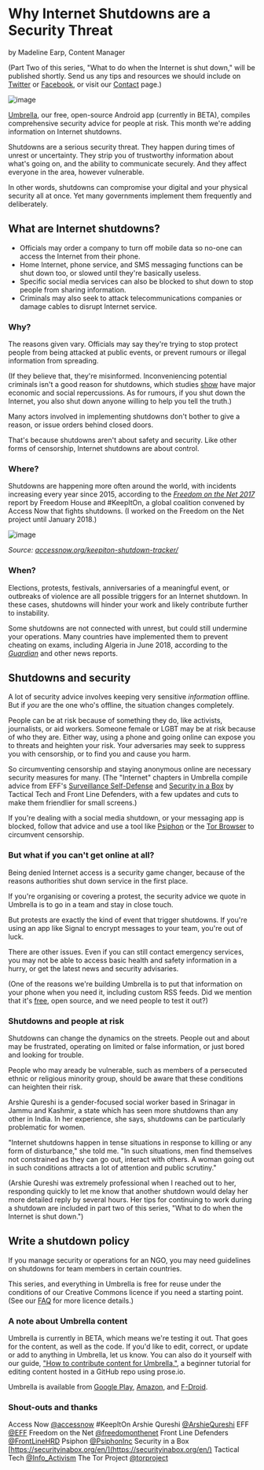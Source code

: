 # Why Internet Shutdowns are a Security Threat 

by Madeline Earp, Content Manager

(Part Two of this series, "What to do when the Internet is shut down," will be published shortly. Send us any tips and resources we should include on [Twitter](https://twitter.com/_SecurityFirst) or [Facebook](https://www.facebook.com/secfirst.org), or visit our [Contact](https://secfirst.org/contact/) page.) 

![image](shutdowns-1.png)

[Umbrella](https://play.google.com/store/apps/details?id=org.secfirst.umbrella), our free, open-source Android app (currently in BETA), compiles comprehensive security advice for people at risk. This month we're adding information on Internet shutdowns. 

Shutdowns are a serious security threat. They happen during times of unrest or uncertainty. They strip you of trustworthy information about what's going on, and the ability to communicate securely. And they affect everyone in the area, however vulnerable. 

In other words, shutdowns can compromise your digital and your physical security all at once. Yet many governments implement them frequently and deliberately. 

## What are Internet shutdowns?

*	Officials may order a company to turn off mobile data so no-one can access the Internet from their phone. 
*  Home Internet, phone service, and SMS messaging functions can be shut down too, or slowed until they're basically useless. 
*  Specific social media services can also be blocked to shut down to stop people from sharing information.
*  Criminals may also seek to attack telecommunications companies or damage cables to disrupt Internet service. 

### Why?

The reasons given vary. Officials may say they're trying to stop protect people from being attacked at public events, or prevent rumours or illegal information from spreading. 

(If they believe that, they're misinformed. Inconveniencing potential criminals isn't a good reason for shutdowns, which studies [show](https://cihr.eu/wp-content/uploads/2015/09/2015-09-Telenor-Pakistan-Case-Study.pdf) have major economic and social repercussions. As for rumours, if you shut down the Internet, you also shut down anyone willing to help you tell the truth.) 

Many actors involved in implementing shutdowns don't bother to give a reason, or issue orders behind closed doors. 

That's because shutdowns aren't about safety and security. Like other forms of censorship, Internet shutdowns are about control.  

### Where?     

Shutdowns are happening more often around the world, with incidents increasing every year since 2015, according to the [*Freedom on the Net 2017*](https://freedomhouse.org/report/freedom-net/freedom-net-2017) report by Freedom House and #KeepItOn, a global coalition convened by Access Now that fights shutdowns. (I worked on the Freedom on the Net project until January 2018.)

![image](shutdowns-1.5.png)

*Source: [accessnow.org/keepiton-shutdown-tracker/](https://www.accessnow.org/keepiton-shutdown-tracker/)* 

### When?

Elections, protests, festivals, anniversaries of a meaningful event, or outbreaks of violence are all possible triggers for an Internet shutdown. In these cases, shutdowns will hinder your work and likely contribute further to instability.  

Some shutdowns are not connected with unrest, but could still undermine your operations. Many countries have implemented them to prevent cheating on exams, including Algeria in June 2018, according to the [*Guardian*](https://www.theguardian.com/world/2018/jun/21/algeria-shuts-internet-prevent-cheating-school-exams) and other news reports.

## Shutdowns and security

A lot of security advice involves keeping very sensitive *information* offline. But if *you* are the one who's offline, the situation changes completely.   

People can be at risk because of something they do, like activists, journalists, or aid workers. Someone female or LGBT may be at risk because of who they are. Either way, using a phone and going online can expose you to threats and heighten your risk. Your adversaries may seek to suppress you with censorship, or to find you and cause you harm. 

So circumventing censorship and staying anonymous online are necessary security measures for many. (The "Internet" chapters in Umbrella compile advice from EFF's [Surveillance Self-Defense](https://ssd.eff.org/en/module/how-circumvent-online-censorship) and [Security in a Box](https://securityinabox.org/en/guide/anonymity-and-circumvention) by Tactical Tech and Front Line Defenders, with a few updates and cuts to make them friendlier for small screens.) 

If you're dealing with a social media shutdown, or your messaging app is blocked, follow that advice and use a tool like [Psiphon](https://psiphon.ca/) or the [Tor Browser](https://www.torproject.org/projects/torbrowser.html.en) to circumvent censorship. 

### But what if you can't get online at all? 

Being denied Internet access is a security game changer, because of the reasons authorities shut down service in the first place.  

If you're organising or covering a protest, the security advice we quote in Umbrella is to go in a team and stay in close touch. 

But protests are exactly the kind of event that trigger shutdowns. If you're using an app like Signal to encrypt messages to your team, you're out of luck.  

There are other issues. Even if you can still contact emergency services, you may not be able to access basic health and safety information in a hurry, or get the latest news and security advisaries. 

(One of the reasons we're building Umbrella is to put that information on your phone when you need it, including custom RSS feeds. Did we mention that it's [free](https://play.google.com/store/apps/details?id=org.secfirst.umbrella), open source, and we need people to test it out?) 

### Shutdowns and people at risk

Shutdowns can change the dynamics on the streets. People out and about may be frustrated, operating on limited or false information, or just bored and looking for trouble. 

People who may aready be vulnerable, such as members of a persecuted ethnic or religious minority group, should be aware that these conditions can heighten their risk.      

Arshie Qureshi is a gender-focused social worker based in Srinagar in Jammu and Kashmir, a state which has seen more shutdowns than any other in India. In her experience, she says, shutdowns can be particularly problematic for women.     

"Internet shutdowns happen in tense situations in response to killing or any form of disturbance," she told me. "In such situations, men find themselves not constrained as they can go out, interact with others. A woman going out in such conditions attracts a lot of attention and public scrutiny."   

(Arshie Qureshi was extremely professional when I reached out to her, responding quickly to let me know that another shutdown would delay her more detailed reply by several hours. Her tips for continuing to work during a shutdown are included in part two of this series, "What to do when the Internet is shut down.")

## Write a shutdown policy

If you manage security or operations for an NGO, you may need guidelines on shutdowns for team members in certain countries. 

This series, and everything in Umbrella is free for reuse under the conditions of our Creative Commons licence if you need a starting point. (See our [FAQ](https://secfirst.org/faq/) for more licence details.)

### A note about Umbrella content

Umbrella is currently in BETA, which means we're testing it out. That goes for the content, as well as the code. If you'd like to edit, correct, or update or add to anything in Umbrella, let us know. You can also do it yourself with our guide, ["How to contribute content for Umbrella,"](https://docs.google.com/document/d/1y9TMmvkOh_DiVm6Qdw9imEHomGabcbHxJhHFVRtcXeQ/edit?usp=sharing), a beginner tutorial for editing content hosted in a GitHub repo using prose.io. 

Umbrella is available from [Google Play](https://play.google.com/store/apps/details?id=org.secfirst.umbrella), [Amazon](https://www.amazon.com/Security-First-Umbrella-made-easy/dp/B01AKN9M1Y), and [F-Droid](https://secfirst.org/fdroid/repo/?fingerprint=39EB57052F8D684514176819D1645F6A0A7BD943DBC31AB101949006AC0BC228).

### Shout-outs and thanks 

Access Now [@accessnow](https://twitter.com/accessnow) #KeepItOn
Arshie Qureshi [@ArshieQureshi](https://twitter.com/ArshieQureshi)
EFF [@EFF](https://twitter.com/EFF) 
Freedom on the Net [@freedomonthenet](https://twitter.com/FreedomOnTheNet) 
Front Line Defenders [@FrontLineHRD](https://twitter.com/FrontLineHRD) 
Psiphon [@PsiphonInc](https://twitter.com/PsiphonInc) 
Security in a Box [https://securityinabox.org/en/](https://securityinabox.org/en/) 
Tactical Tech [@Info_Activism](https://twitter.com/Info_Activism) 
The Tor Project [@torproject](https://twitter.com/torproject)
 

